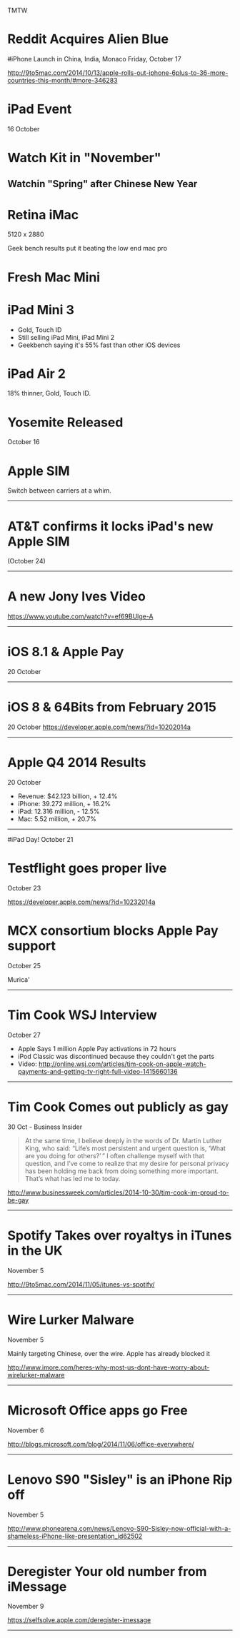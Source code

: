 TMTW

# Reddit Acquires Alien Blue



#iPhone Launch in China, India, Monaco
Friday, October 17

http://9to5mac.com/2014/10/13/apple-rolls-out-iphone-6plus-to-36-more-countries-this-month/#more-346283

# iPad Event
16 October 

# Watch Kit in "November"
## Watchin "Spring" after Chinese New Year

# Retina iMac

5120 x 2880

Geek bench results put it beating the low end mac pro

# Fresh Mac Mini

# iPad Mini 3

- Gold, Touch ID
- Still selling iPad Mini, iPad Mini 2
- Geekbench saying it's 55% fast than other iOS devices

# iPad Air 2

18% thinner, Gold, Touch ID.

# Yosemite Released 
October 16

# Apple SIM

Switch between carriers at a whim.

---

# AT&T confirms it locks iPad's new Apple SIM
(October 24)

---

# A new Jony Ives Video

https://www.youtube.com/watch?v=ef69BUlge-A

---

# iOS 8.1 & Apple Pay
20 October

---

# iOS 8 & 64Bits from February 2015
20 October
https://developer.apple.com/news/?id=10202014a

---

# Apple Q4 2014 Results
20 October
- Revenue: $42.123 billion, + 12.4%
- iPhone: 39.272 million, + 16.2%
- iPad: 12.316 million, - 12.5%
- Mac: 5.52 million, + 20.7%

---

#iPad Day!
October 21

# Testflight goes proper live
October 23

https://developer.apple.com/news/?id=10232014a

# MCX consortium blocks Apple Pay support
October 25

Murica'

---

# Tim Cook WSJ Interview
October 27

- Apple Says 1 million Apple Pay activations in 72 hours
- iPod Classic was discontinued because they couldn't get the parts
- Video: http://online.wsj.com/articles/tim-cook-on-apple-watch-payments-and-getting-tv-right-full-video-1415660136

---

# Tim Cook Comes out publicly as gay
30 Oct - Business Insider

> At the same time, I believe deeply in the words of Dr. Martin Luther King, who said: “Life’s most persistent and urgent question is, ‘What     are you doing for others?’ ” I often challenge myself with that question, and I’ve come to realize that my desire for personal privacy has been holding me back from doing something more important. That’s what has led me to today.

http://www.businessweek.com/articles/2014-10-30/tim-cook-im-proud-to-be-gay

--- 

# Spotify Takes over royaltys in iTunes in the UK
November 5

http://9to5mac.com/2014/11/05/itunes-vs-spotify/

---


# Wire Lurker Malware
November 5

Mainly targeting Chinese, over the wire. Apple has already blocked it

http://www.imore.com/heres-why-most-us-dont-have-worry-about-wirelurker-malware


---

# Microsoft Office apps go Free
November 6

http://blogs.microsoft.com/blog/2014/11/06/office-everywhere/

---

# Lenovo S90 "Sisley" is an iPhone Rip off
November 5

http://www.phonearena.com/news/Lenovo-S90-Sisley-now-official-with-a-shameless-iPhone-like-presentation_id62502

---

# Deregister Your old number from iMessage
November 9

https://selfsolve.apple.com/deregister-imessage


---
